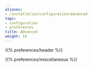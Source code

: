 ```yaml
---
aliases:
- /installation/configuration/advanced
tags:
- configuration
- preferences
title: Advanced
weight: 14
---
```


{{% preferences/header %}}

{{% preferences/miscellaneous %}}

